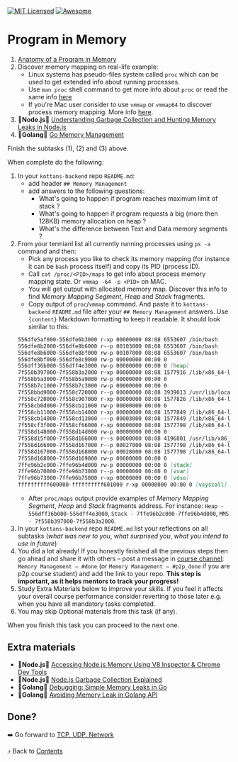 [![MIT Licensed][icon-mit]][license]
[![Awesome][icon-awesome]][awesome]
&nbsp;&nbsp;&nbsp;&nbsp;&nbsp;&nbsp;

# Program in Memory

1. [Anatomy of a Program in Memory](https://manybutfinite.com/post/anatomy-of-a-program-in-memory/)
1. Discover memory mapping on real-life example:
   - Linux systems has pseudo-files system called `proc` which can be used to get extended info about running processes.
   - Use `man proc` shell command to get more info about `proc` or read the same info [here](http://man7.org/linux/man-pages/man5/proc.5.html)
   - If you're Mac user consider to use `vmmap` or `vmmap64` to discover process memory mapping. More info [here](https://developer.apple.com/library/archive/documentation/Performance/Conceptual/ManagingMemory/Articles/VMPages.html#//apple_ref/doc/uid/20001985-97196-TPXREF127).
1. :vertical_traffic_light:**Node.js**:vertical_traffic_light: [Understanding Garbage Collection and Hunting Memory Leaks in Node.js](https://blog.codeship.com/understanding-garbage-collection-in-node-js/)
1. :vertical_traffic_light:**Golang**:vertical_traffic_light: [Go Memory Management](https://povilasv.me/go-memory-management/)

Finish the subtasks (1), (2) and (3) above.

When complete do the following:

1. In your `kottans-backend` repo `README.md`:
   - add header `## Memory Management`
   - add answers to the following questions:
     - What's going to happen if program reaches maximum limit of stack ?
     - What's going to happen if program requests a big (more then 128KB) memory allocation on heap ?
     - What's the difference between Text and Data memory segments ?
1. From your termianl list all currently running processes using `ps -a` command and then:
   - Pick any process you like to check its memory mapping (for instance it can be `bash` process itself) and copy its PID (process ID).
   - Call `cat /proc/<PID>/maps` to get info about process memory mapping state. Or `vmmap -64 -p <PID>` on MAC.
   - You will get output with allocated memory map. Discover this info to find _Memory Mapping Segment_, _Heap_ and _Stack_ fragments.
   - Copy output of `proc`/`vmmap` command. And paste it to `kottans-backend` `README.md` file after your `## Memory Management` answers. Use `{content}` Markdown formatting to keep it readable. It should look similar to this:
   ```md
   556dfe5af000-556dfe6b3000 r-xp 00000000 08:08 6553607 /bin/bash
   556dfe8b2000-556dfe8b6000 r--p 00103000 08:08 6553607 /bin/bash
   556dfe8b6000-556dfe8bf000 rw-p 00107000 08:08 6553607 /bin/bash
   556dfe8bf000-556dfe8c9000 rw-p 00000000 00:00 0
   556dff36b000-556dff4e3000 rw-p 00000000 00:00 0 [heap]
   7f558b397000-7f558b3a2000 r-xp 00000000 08:08 1577916 /lib/x86_64-linux-gnu/libnss_files-2.27.so
   7f558b5a3000-7f558b5a9000 rw-p 00000000 00:00 0
   7f558b7c1000-7f558b7c3000 rw-p 00000000 00:00 0
   7f558bbd9000-7f558c720000 r--p 00000000 08:08 3939013 /usr/lib/locale/locale-archive
   7f558c720000-7f558c907000 r-xp 00000000 08:08 1577826 /lib/x86_64-linux-gnu/libc-2.27.so
   7f558cb0d000-7f558cb11000 rw-p 00000000 00:00 0
   7f558cb11000-7f558cb14000 r-xp 00000000 08:08 1577849 /lib/x86_64-linux-gnu/libdl-2.27.so
   7f558cb14000-7f558cd13000 ---p 00003000 08:08 1577849 /lib/x86_64-linux-gnu/libdl-2.27.so
   7f558cf3f000-7f558cf66000 r-xp 00000000 08:08 1577798 /lib/x86_64-linux-gnu/ld-2.27.so
   7f558d148000-7f558d14d000 rw-p 00000000 00:00 0
   7f558d15f000-7f558d166000 r--s 00000000 08:08 4196801 /usr/lib/x86_64-linux-gnu/gconv/modules.cache
   7f558d166000-7f558d167000 r--p 00027000 08:08 1577798 /lib/x86_64-linux-gnu/ld-2.27.so
   7f558d167000-7f558d168000 rw-p 00028000 08:08 1577798 /lib/x86_64-linux-gnu/ld-2.27.so
   7f558d168000-7f558d169000 rw-p 00000000 00:00 0
   7ffe96b2c000-7ffe96b4d000 rw-p 00000000 00:00 0 [stack]
   7ffe96b70000-7ffe96b73000 r--p 00000000 00:00 0 [vvar]
   7ffe96b73000-7ffe96b75000 r-xp 00000000 00:00 0 [vdso]
   ffffffffff600000-ffffffffff601000 r-xp 00000000 00:00 0 [vsyscall]
   ```
   - After `proc/maps` output provide examples of _Memory Mapping Segment_, _Heap_ and _Stack_ fragments address. For instance: `Heap - 556dff36b000-556dff4e3000`, `Stack - 7ffe96b2c000-7ffe96b4d000`, `MMS - 7f558b397000-7f558b3a2000`.
1. In your `kottans-backend` repo `README.md` list your reflections on all subtasks
   (_what was new to you_, _what surprised you_, _what you intend to use in future_)
1. You did a lot already! If you honestly finished all the previous steps then go ahead
   and share it with others – post a message in [course channel](https://t.me/joinchat/Dqrdixe1c2K9bXUFBzNWtg):
   `Memory Management — #done` (or `Memory Management — #p2p_done` if you are p2p course student) and add the link to your repo. **This step is important, as it helps mentors to track your progress!**
1. Study Extra Materials below to improve your skills.
   If you feel it affects your overall course performance consider
   reverting to those later e.g. when you have all mandatory tasks completed.
1. You may skip Optional materials from this task (if any).

When you finish this task you can proceed to the next one.

## Extra materials

- :vertical_traffic_light:**Node.js**:vertical_traffic_light: [Accessing Node.js Memory Using V8 Inspector & Chrome Dev Tools](https://marmelab.com/blog/2018/04/03/how-to-track-and-fix-memory-leak-with-nodejs.html#accessing-nodejs-memory-using-v8-inspector--chrome-dev-tools)
- :vertical_traffic_light:**Node.js**:vertical_traffic_light: [Node.js Garbage Collection Explained](https://blog.risingstack.com/node-js-at-scale-node-js-garbage-collection/)
- :vertical_traffic_light:**Golang**:vertical_traffic_light: [Debugging: Simple Memory Leaks in Go](https://medium.com/dm03514-tech-blog/sre-debugging-simple-memory-leaks-in-go-e0a9e6d63d4d)
- :vertical_traffic_light:**Golang**:vertical_traffic_light: [Avoiding Memory Leak in Golang API](https://hackernoon.com/avoiding-memory-leak-in-golang-api-1843ef45fca8)

## Done?

➡️ Go forward to [TCP. UDP. Network](network.md)

⤴️ Back to [Contents](../contents.md)

[icon-chat]: https://img.shields.io/badge/chat-on%20telegram-blue.svg
[icon-mit]: https://img.shields.io/badge/license-MIT-blue.svg
[icon-awesome]: https://cdn.rawgit.com/sindresorhus/awesome/d7305f38d29fed78fa85652e3a63e154dd8e8829/media/badge.svg
[license]: https://github.com/Kottans/web/blob/master/LICENSE.md
[awesome]: https://github.com/sindresorhus/awesome#front-end-development
[node]: ../img/node.png
[go]: ../img/go.png
